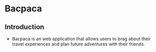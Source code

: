 # Bacpaca

## Introduction

- Bacpaca is an web application that allows users to brag about their travel experiences and plan future adventures with their friends.
